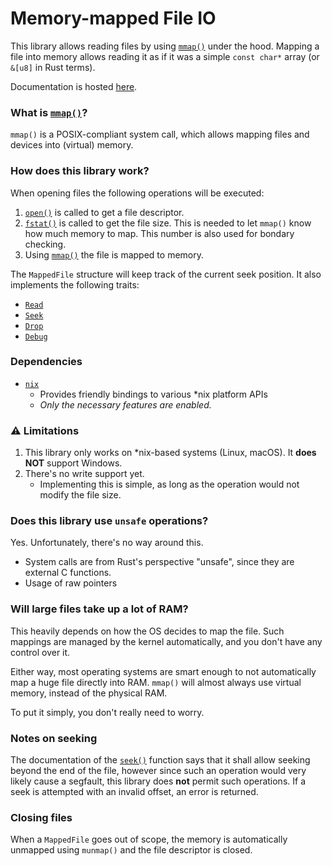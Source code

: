 # Memory-mapped File IO

This library allows reading files by using [`mmap()`](https://en.wikipedia.org/wiki/Mmap) under the hood.
Mapping a file into memory allows reading it as if it was a simple `const char*` array (or `&[u8]` in Rust terms).

Documentation is hosted [here](https://br0kenpixel.github.io/mapped_fileio/mapped_fileio/struct.MappedFile.html).

### What is [`mmap()`](https://en.wikipedia.org/wiki/Mmap)?
`mmap()` is a POSIX-compliant system call, which allows mapping files and devices into (virtual) memory.

### How does this library work?
When opening files the following operations will be executed:
1. [`open()`](https://man7.org/linux/man-pages/man2/open.2.html) is called to get a file descriptor.
2. [`fstat()`](https://linux.die.net/man/2/fstat) is called to get the file size. This is needed to let `mmap()` know how much memory to map. This number is also used for bondary checking.
2. Using [`mmap()`](https://en.wikipedia.org/wiki/Mmap) the file is mapped to memory.

The `MappedFile` structure will keep track of the current seek position.
It also implements the following traits:
- [`Read`](https://doc.rust-lang.org/std/io/trait.Read.html)
- [`Seek`](https://doc.rust-lang.org/std/io/trait.Seek.html)
- [`Drop`](https://doc.rust-lang.org/std/ops/trait.Drop.html)
- [`Debug`](https://doc.rust-lang.org/std/fmt/trait.Debug.html)

### Dependencies
- [`nix`](https://crates.io/crates/nix)
    - Provides friendly bindings to various *nix platform APIs
    - *Only the necessary features are enabled.*

### ⚠️ Limitations
1. This library only works on *nix-based systems (Linux, macOS). It __does NOT__ support Windows.
2. There's no write support yet.
    - Implementing this is simple, as long as the operation would not modify the file size.

### Does this library use `unsafe` operations?
Yes. Unfortunately, there's no way around this.
- System calls are from Rust's perspective "unsafe", since they are external C functions.
- Usage of raw pointers

### Will large files take up a lot of RAM?
This heavily depends on how the OS decides to map the file. Such mappings are managed by the kernel automatically, and you don't have any control over it.

Either way, most operating systems are smart enough to not automatically map a huge file directly into RAM. `mmap()` will almost always use virtual memory, instead of the physical RAM.

To put it simply, you don't really need to worry.

### Notes on seeking
The documentation of the [`seek()`](https://doc.rust-lang.org/std/io/trait.Seek.html#tymethod.seek) function says that it shall allow
seeking beyond the end of the file, however since such an operation would very likely cause a segfault, this library does __not__ permit such operations. If a seek is attempted with an invalid offset, an error is returned.
### Closing files
When a `MappedFile` goes out of scope, the memory is automatically unmapped using `munmap()` and the file descriptor is closed.